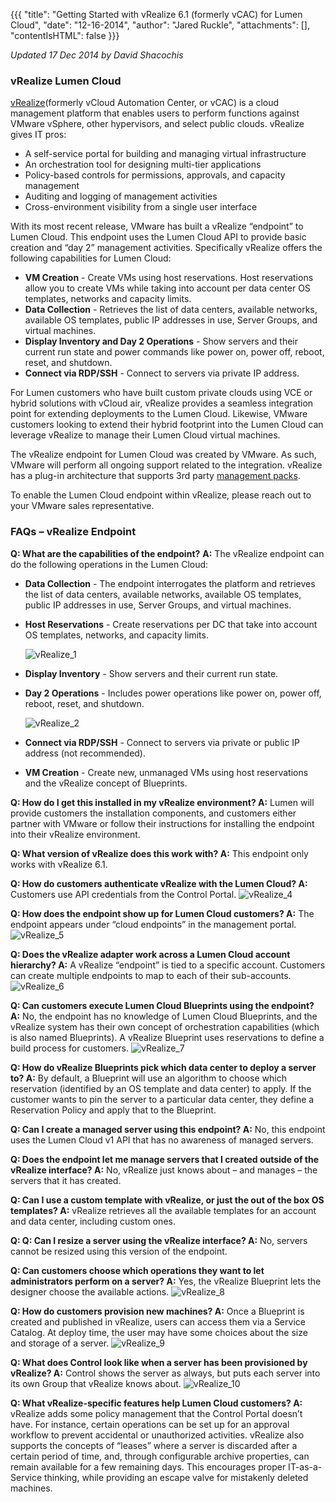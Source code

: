 {{{
  "title": "Getting Started with vRealize 6.1 (formerly vCAC) for Lumen Cloud",
  "date": "12-16-2014",
  "author": "Jared Ruckle",
  "attachments": [],
  "contentIsHTML": false
}}}

*Updated 17 Dec 2014 by David Shacochis*

### vRealize Lumen Cloud

[vRealize](http://www.vmware.com/products/vrealize-suite/)(formerly vCloud Automation Center, or vCAC) is a cloud management platform that enables users to perform functions against VMware vSphere, other hypervisors, and select public clouds. vRealize gives IT pros:
* A self-service portal for building and managing virtual infrastructure
* An orchestration tool for designing multi-tier applications
* Policy-based controls for permissions, approvals, and capacity management
* Auditing and logging of management activities
* Cross-environment visibility from a single user interface

With its most recent release, VMware has built a vRealize “endpoint” to Lumen Cloud. This endpoint uses the Lumen Cloud API to provide basic creation and “day 2” management activities. Specifically vRealize offers the following capabilities for Lumen Cloud:
* **VM Creation** - Create VMs using host reservations. Host reservations allow you to create VMs while taking into account per data center OS templates, networks and capacity limits.
* **Data Collection** - Retrieves the list of data centers, available networks, available OS templates, public IP addresses in use, Server Groups, and virtual machines.
* **Display Inventory and Day 2 Operations** - Show servers and their current run state and power commands like power on, power off, reboot, reset, and shutdown.
* **Connect via RDP/SSH** - Connect to servers via private IP address.

For Lumen customers who have built custom private clouds using VCE or hybrid solutions with vCloud air, vRealize provides a seamless integration point for extending deployments to the Lumen Cloud. Likewise, VMware customers looking to extend their hybrid footprint into the Lumen Cloud can leverage vRealize to manage their Lumen Cloud virtual machines.

The vRealize endpoint for Lumen Cloud was created by VMware. As such, VMware will perform all ongoing support related to the integration. vRealize has a plug-in architecture that supports 3rd party [management packs](http://www.vmware.com/files/pdf/vrealize/vmware-vrealize-operations-management-packs-wp-en.pdf).

To enable the Lumen Cloud endpoint within vRealize, please reach out to your VMware sales representative.

### FAQs – vRealize Endpoint
**Q: What are the capabilities of the endpoint?**
**A:** The vRealize endpoint can do the following operations in the Lumen Cloud:
* **Data Collection** - The endpoint interrogates the platform and retrieves the list of data centers, available networks, available OS templates, public IP addresses in use, Server Groups, and virtual machines.
* **Host Reservations** - Create reservations per DC that take into account OS templates, networks, and capacity limits.

  ![vRealize_1](../../images/vRealize_1.png)

* **Display Inventory** - Show servers and their current run state.
* **Day 2 Operations** - Includes power operations like power on, power off, reboot, reset, and shutdown.

  ![vRealize_2](../../images/vRealize_2.png)

* **Connect via RDP/SSH** - Connect to servers via private or public IP address (not recommended).
* **VM Creation** - Create new, unmanaged VMs using host reservations and the vRealize concept of Blueprints.

**Q: How do I get this installed in my vRealize environment?
A:** Lumen will provide customers the installation components, and customers either partner with VMware or follow their instructions for installing the endpoint into their vRealize environment.

**Q: What version of vRealize does this work with?
A:** This endpoint only works with vRealize 6.1.

**Q: How do customers authenticate vRealize with the Lumen Cloud?
A:** Customers use API credentials from the Control Portal.
![vRealize_4](../../images/vRealize_4.png)

**Q: How does the endpoint show up for Lumen Cloud customers?
A:** The endpoint appears under “cloud endpoints” in the management portal.
![vRealize_5](../../images/vRealize_5.png)

**Q: Does the vRealize adapter work across a Lumen Cloud account hierarchy?
A:** A vRealize “endpoint” is tied to a specific account. Customers can create multiple endpoints to map to each of their sub-accounts.
![vRealize_6](../../images/vRealize_6.png)

**Q: Can customers execute Lumen Cloud Blueprints using the endpoint?
A:** No, the endpoint has no knowledge of Lumen Cloud Blueprints, and the vRealize system has their own concept of orchestration capabilities (which is also named Blueprints). A vRealize Blueprint uses reservations to define a build process for customers.
![vRealize_7](../../images/vRealize_7.png)

**Q: How do vRealize Blueprints pick which data center to deploy a server to?
A:** By default, a Blueprint will use an algorithm to choose which reservation (identified by an OS template and data center) to apply. If the customer wants to pin the server to a particular data center, they define a Reservation Policy and apply that to the Blueprint.

**Q: Can I create a managed server using this endpoint?
A:** No, this endpoint uses the Lumen Cloud v1 API that has no awareness of managed servers.

**Q: Does the endpoint let me manage servers that I created outside of the vRealize interface?
A:** No, vRealize just knows about – and manages – the servers that it has created.

**Q: Can I use a custom template with vRealize, or just the out of the box OS templates?
A:** vRealize retrieves all the available templates for an account and data center, including custom ones.

**Q: Q: Can I resize a server using the vRealize interface?
A:** No, servers cannot be resized using this version of the endpoint.

**Q: Can customers choose which operations they want to let administrators perform on a server?
A:** Yes, the vRealize Blueprint lets the designer choose the available actions.
![vRealize_8](../../images/vRealize_8.png)

**Q: How do customers provision new machines?
A:** Once a Blueprint is created and published in vRealize, users can access them via a Service Catalog. At deploy time, the user may have some choices about the size and storage of a server.
![vRealize_9](../../images/vRealize_9.png)

**Q: What does Control look like when a server has been provisioned by vRealize?
A:** Control shows the server as always, but puts each server into its own Group that vRealize knows about.
![vRealize_10](../../images/vRealize_10.png)

**Q: What vRealize-specific features help Lumen Cloud customers?
A:** vRealize adds some policy management that the Control Portal doesn’t have. For instance, certain operations can be set up for an approval workflow to prevent accidental or unauthorized activities. vRealize also supports the concepts of “leases” where a server is discarded after a certain period of time, and, through configurable archive properties, can remain available for a few remaining days. This encourages proper IT-as-a-Service thinking, while providing an escape valve for mistakenly deleted machines.
